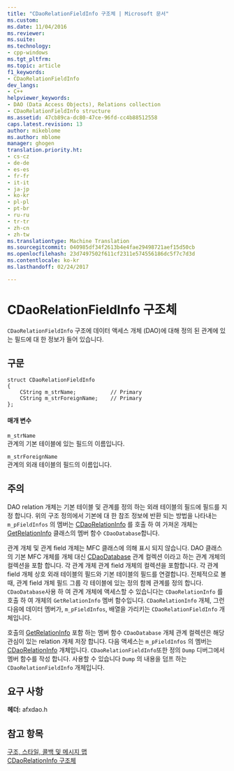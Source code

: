 ```yaml
---
title: "CDaoRelationFieldInfo 구조체 | Microsoft 문서"
ms.custom: 
ms.date: 11/04/2016
ms.reviewer: 
ms.suite: 
ms.technology:
- cpp-windows
ms.tgt_pltfrm: 
ms.topic: article
f1_keywords:
- CDaoRelationFieldInfo
dev_langs:
- C++
helpviewer_keywords:
- DAO (Data Access Objects), Relations collection
- CDaoRelationFieldInfo structure
ms.assetid: 47cb89ca-dc80-47ce-96fd-cc4b88512558
caps.latest.revision: 13
author: mikeblome
ms.author: mblome
manager: ghogen
translation.priority.ht:
- cs-cz
- de-de
- es-es
- fr-fr
- it-it
- ja-jp
- ko-kr
- pl-pl
- pt-br
- ru-ru
- tr-tr
- zh-cn
- zh-tw
ms.translationtype: Machine Translation
ms.sourcegitcommit: 040985df34f2613b4e4fae29498721aef15d50cb
ms.openlocfilehash: 23d7497502f611cf2311e574556186dc5f7c7d3d
ms.contentlocale: ko-kr
ms.lasthandoff: 02/24/2017

---
```

# <a name="cdaorelationfieldinfo-structure"></a>CDaoRelationFieldInfo 구조체
`CDaoRelationFieldInfo` 구조에 데이터 액세스 개체 (DAO)에 대해 정의 된 관계에 있는 필드에 대 한 정보가 들어 있습니다.  
  
## <a name="syntax"></a>구문  
  
```  
struct CDaoRelationFieldInfo  
{  
    CString m_strName;           // Primary  
    CString m_strForeignName;    // Primary  
};  
```  
  
#### <a name="parameters"></a>매개 변수  
 `m_strName`  
 관계의 기본 테이블에 있는 필드의 이름입니다.  
  
 `m_strForeignName`  
 관계의 외래 테이블의 필드의 이름입니다.  
  
## <a name="remarks"></a>주의  
 DAO relation 개체는 기본 테이블 및 관계를 정의 하는 외래 테이블의 필드에 필드를 지정 합니다. 위의 구조 정의에서 기본에 대 한 참조 정보에 반환 되는 방법을 나타내는 `m_pFieldInfos` 의 멤버는 [CDaoRelationInfo](../../mfc/reference/cdaorelationinfo-structure.md) 를 호출 하 여 가져온 개체는 [GetRelationInfo](../../mfc/reference/cdaodatabase-class.md#getrelationinfo) 클래스의 멤버 함수 `CDaoDatabase`합니다.  
  
 관계 개체 및 관계 field 개체는 MFC 클래스에 의해 표시 되지 않습니다. DAO 클래스의 기본 MFC 개체를 개체 대신 [CDaoDatabase](../../mfc/reference/cdaodatabase-class.md) 관계 컬렉션 이라고 하는 관계 개체의 컬렉션을 포함 합니다. 각 관계 개체 관계 field 개체의 컬렉션을 포함합니다. 각 관계 field 개체 상호 외래 테이블의 필드와 기본 테이블의 필드를 연결합니다. 전체적으로 볼 때, 관계 field 개체 필드 그룹 각 테이블에 있는 정의 함께 관계를 정의 합니다. `CDaoDatabase`사용 하 여 관계 개체에 액세스할 수 있습니다는 `CDaoRelationInfo` 를 호출 하 여 개체의 `GetRelationInfo` 멤버 함수입니다. `CDaoRelationInfo` 개체, 그런 다음에 데이터 멤버가, `m_pFieldInfos`, 배열을 가리키는 `CDaoRelationFieldInfo` 개체입니다.  
  
 호출의 [GetRelationInfo](../../mfc/reference/cdaodatabase-class.md#getrelationinfo) 포함 하는 멤버 함수 `CDaoDatabase` 개체 관계 컬렉션은 해당 관심이 있는 relation 개체 저장 합니다. 다음 액세스는 `m_pFieldInfos` 의 멤버는 [CDaoRelationInfo](../../mfc/reference/cdaorelationinfo-structure.md) 개체입니다. `CDaoRelationFieldInfo`또한 정의 `Dump` 디버그에서 멤버 함수를 작성 합니다. 사용할 수 있습니다 `Dump` 의 내용을 덤프 하는 `CDaoRelationFieldInfo` 개체입니다.  
  
## <a name="requirements"></a>요구 사항  
 **헤더:** afxdao.h  
  
## <a name="see-also"></a>참고 항목  
 [구조, 스타일, 콜백 및 메시지 맵](../../mfc/reference/structures-styles-callbacks-and-message-maps.md)   
 [CDaoRelationInfo 구조체](../../mfc/reference/cdaorelationinfo-structure.md)

